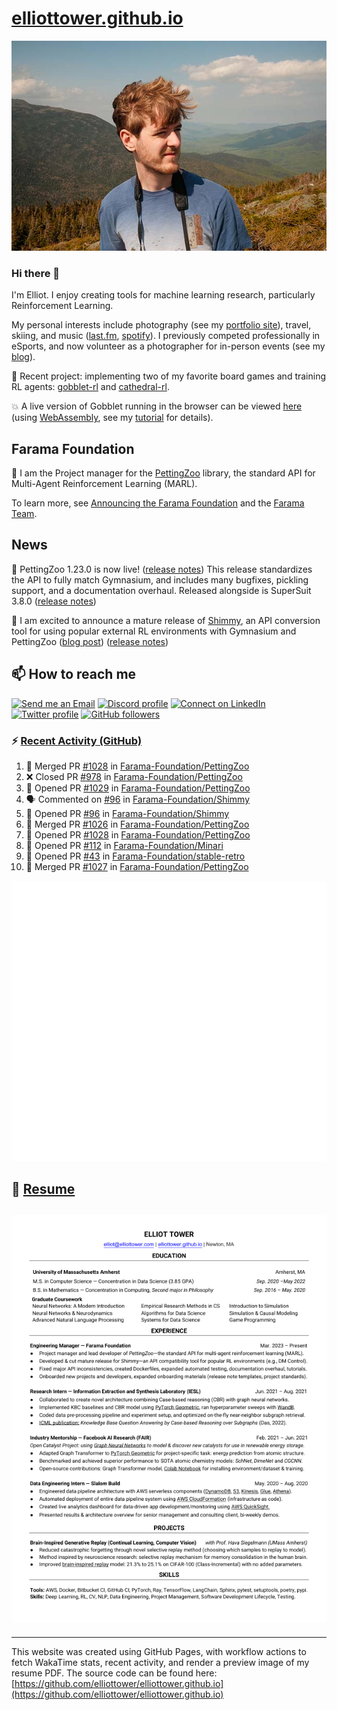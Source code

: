 # [elliottower.github.io](https://github.com/elliottower/elliottower.github.io)

[![A wild Elliot on Mt Washington](https://raw.githubusercontent.com/elliottower/elliottower.github.io/main/src/jpg/DSCF7539-600px.jpg?raw=true)](https://raw.githubusercontent.com/elliottower/elliottower.github.io/main/src/jpg/DSCF7539.jpg?raw=true)

### Hi there 👋

I'm Elliot. I enjoy creating tools for machine learning research, particularly Reinforcement Learning.

My personal interests include photography (see my [portfolio site](https://www.elliottower.com/)), travel, skiing, and music ([last.fm](https://www.last.fm/user/ajsdlfkwer), [spotify](https://open.spotify.com/user/12132818380)). I previously competed professionally in eSports, and now volunteer as a photographer for in-person events (see my [blog](https://www.elliottower.com/stories/?category=events)).

🤖 Recent project: implementing two of my favorite board games and training RL agents: [gobblet-rl](https://github.com/elliottower/gobblet-rl) and [cathedral-rl](https://github.com/elliottower/cathedral-rl). 

💥 A live version of Gobblet running in the browser can be viewed [here](https://elliottower.github.io/gobblet-rl/) (using [WebAssembly](https://webassembly.org/), see my [tutorial](https://github.com/elliottower/gobblet-rl/blob/main/tutorials/WebAssembly/web_assembly.md) for details).

## Farama Foundation

🚀 I am the Project manager for the [PettingZoo](https://github.com/Farama-Foundation/PettingZoo) library, the standard API for Multi-Agent Reinforcement Learning (MARL). 

To learn more, see [Announcing the Farama Foundation](https://farama.org/Announcing-The-Farama-Foundation) and the [Farama Team](https://farama.org/team).

## News

🎉 PettingZoo 1.23.0 is now live! ([release notes](https://github.com/Farama-Foundation/PettingZoo/releases/tag/1.23.0)) This release standardizes the API to fully match Gymnasium, and includes many bugfixes, pickling support, and a documentation overhaul. Released alongside is SuperSuit 3.8.0 ([release notes](https://github.com/Farama-Foundation/SuperSuit/releases/tag/3.8.0)) 

<!-- ![GitHub Release Date](https://img.shields.io/github/release-date/Farama-Foundation/PettingZoo) -->

🎉 I am excited to announce a mature release of [Shimmy](https://github.com/Farama-Foundation/Shimmy), an API conversion tool for using popular external RL environments with Gymnasium and PettingZoo ([blog post](https://farama.org/Announcing-Shimmy)) ([release notes](https://github.com/Farama-Foundation/Shimmy/releases/tag/v1.0.0)) 

## 📫 How to reach me

 [![Send me an Email](https://img.shields.io/badge/email-elliot%40elliottower.com-blue)](mailto:elliot@elliottower.com)
 [![Discord profile](https://img.shields.io/badge/Discord-7289DA?style=flat&logo=discord&logoColor=white)](https://discord.com/users/83091537923145728)
 [![Connect on LinkedIn](https://img.shields.io/badge/--linkedin?label=LinkedIn&logo=LinkedIn&style=social)](https://www.linkedin.com/in/elliot-tower)
 [![Twitter profile](https://img.shields.io/twitter/follow/elliottower?style=social)](https://twitter.com/ElliotTower/)
 [![GitHub followers](https://img.shields.io/github/followers/elliottower?style=social)](https://github.com/elliottower/)

### ⚡ [Recent Activity (GitHub)](https://github.com/elliottower)

<!--START_SECTION:activity-->
1. 🎉 Merged PR [#1028](https://github.com/Farama-Foundation/PettingZoo/pull/1028) in [Farama-Foundation/PettingZoo](https://github.com/Farama-Foundation/PettingZoo)
2. ❌ Closed PR [#978](https://github.com/Farama-Foundation/PettingZoo/pull/978) in [Farama-Foundation/PettingZoo](https://github.com/Farama-Foundation/PettingZoo)
3. 💪 Opened PR [#1029](https://github.com/Farama-Foundation/PettingZoo/pull/1029) in [Farama-Foundation/PettingZoo](https://github.com/Farama-Foundation/PettingZoo)
4. 🗣 Commented on [#96](https://github.com/Farama-Foundation/Shimmy/pull/96#issuecomment-1636878186) in [Farama-Foundation/Shimmy](https://github.com/Farama-Foundation/Shimmy)
5. 💪 Opened PR [#96](https://github.com/Farama-Foundation/Shimmy/pull/96) in [Farama-Foundation/Shimmy](https://github.com/Farama-Foundation/Shimmy)
6. 🎉 Merged PR [#1026](https://github.com/Farama-Foundation/PettingZoo/pull/1026) in [Farama-Foundation/PettingZoo](https://github.com/Farama-Foundation/PettingZoo)
7. 💪 Opened PR [#1028](https://github.com/Farama-Foundation/PettingZoo/pull/1028) in [Farama-Foundation/PettingZoo](https://github.com/Farama-Foundation/PettingZoo)
8. 💪 Opened PR [#112](https://github.com/Farama-Foundation/Minari/pull/112) in [Farama-Foundation/Minari](https://github.com/Farama-Foundation/Minari)
9. 💪 Opened PR [#43](https://github.com/Farama-Foundation/stable-retro/pull/43) in [Farama-Foundation/stable-retro](https://github.com/Farama-Foundation/stable-retro)
10. 🎉 Merged PR [#1027](https://github.com/Farama-Foundation/PettingZoo/pull/1027) in [Farama-Foundation/PettingZoo](https://github.com/Farama-Foundation/PettingZoo)
<!--END_SECTION:activity-->


<picture>
  <a href="https://metrics.lecoq.io/insights?user=elliottower">
   <img src="/github-metrics.svg" alt="Metrics">
  </a>
</picture>

## 📄 [Resume](https://elliottower.github.io/src/pdf/resume.pdf)

<!-- PDF-TO-MARKDOWN:START -->
![Page 1](src/png/page1.png "Page 1")
---
<!-- PDF-TO-MARKDOWN:END -->

----

This website was created using GitHub Pages, with workflow actions to fetch WakaTime stats, recent activity, and render a preview image of my resume PDF. The source code can be found here: [https://github.com/elliottower/elliottower.github.io](https://github.com/elliottower/elliottower.github.io)
